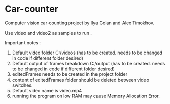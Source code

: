 # Car-counter
Computer vision car counting project by Ilya Golan and Alex Timokhov.

Use video and video2 as samples to run . 

Important notes : 

1) Default video folder C:/videos (has to be created. needs to be changed in code if different folder desired)
2) Default output of frames breakdown C:/output (has to be created. needs to be changed in code if different folder desired)
3) editedFrames needs to be created in the project folder
4) content of editedFrames folder should be deleted between video switches.
5) Default video name is video.mp4
6) running the program on low RAM may cause Memory Allocation Error.
